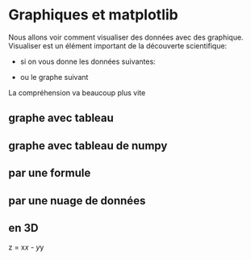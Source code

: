 
# Graphiques et matplotlib

Nous allons voir comment visualiser des données avec des graphique.
Visualiser est un élément important de la découverte scientifique:
- si on vous donne les données suivantes:

- ou le graphe suivant

La compréhension va beaucoup plus vite

##  graphe avec tableau

##  graphe avec tableau de numpy

##  par une formule

##  par une nuage de données

##  en 3D

z = x*x - y*y



